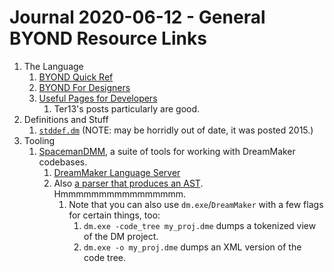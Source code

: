 Journal 2020-06-12 - General BYOND Resource Links
========

1. The Language
    1. [BYOND Quick Ref](http://www.byond.com/docs/ref/#/DM/)
    2. [BYOND For Designers](http://www.byond.com/docs/guide/)
    3. [Useful Pages for Developers](http://www.byond.com/developer/articles/resources)
        1. Ter13's posts particularly are good.
2. Definitions and Stuff
    1. [`stddef.dm`](http://www.byond.com/forum/post/1820598) (NOTE: may be horridly out of date, it was posted 2015.)
3. Tooling
    1. [SpacemanDMM](https://github.com/SpaceManiac/SpacemanDMM), a suite of tools for working with DreamMaker codebases.
        1. [DreamMaker Language Server](https://github.com/SpaceManiac/SpacemanDMM/blob/master/src/langserver/README.md)
        2. Also [a parser that produces an AST](https://github.com/SpaceManiac/SpacemanDMM/tree/master/src/dreammaker).  Hmmmmmmmmmmmmmmmm.
            1. Note that you can also use `dm.exe`/`DreamMaker` with a few flags for certain things, too:
                1. `dm.exe -code_tree my_proj.dme` dumps a tokenized view of the DM project.
                2. `dm.exe -o my_proj.dme` dumps an XML version of the code tree.

